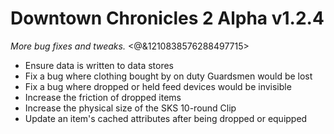 # Downtown Chronicles 2 Alpha v1.2.4
*More bug fixes and tweaks.*
<@&1210838576288497715>

* Ensure data is written to data stores
* Fix a bug where clothing bought by on duty Guardsmen would be lost
* Fix a bug where dropped or held feed devices would be invisible
* Increase the friction of dropped items
* Increase the physical size of the SKS 10-round Clip
* Update an item's cached attributes after being dropped or equipped